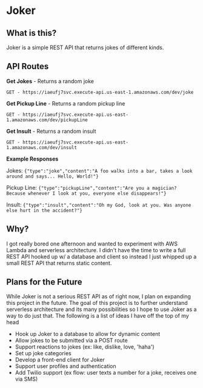 # Joker

## What is this?
Joker is a simple REST API that returns jokes of different kinds. 

## API Routes

**Get Jokes** - Returns a random joke

`GET - https://iaeufj7svc.execute-api.us-east-1.amazonaws.com/dev/joke`

**Get Pickup Line** - Returns a random pickup line

`GET - https://iaeufj7svc.execute-api.us-east-1.amazonaws.com/dev/pickupLine`

**Get Insult** - Returns a random insult

`GET - https://iaeufj7svc.execute-api.us-east-1.amazonaws.com/dev/insult`

**Example Responses** 

Jokes: `{"type":"joke","content":"A foo walks into a bar, takes a look around and says... Hello, World!"}`

Pickup Line: `{"type":"pickupLine","content":"Are you a magician? Because whenever I look at you, everyone else disappears!"}`

Insult: `{"type":"insult","content":"Oh my God, look at you. Was anyone else hurt in the accident?"}`


## Why?
I got really bored one afternoon and wanted to experiment with AWS Lambda and serverless architecture. I didn't have the time to write a full REST API hooked up w/ a database and client so instead I just whipped up a small REST API that returns static content.

## Plans for the Future
While Joker is not a serious REST API as of right now, I plan on expanding this project in the future. The goal of this project is to further understand serverless architecture and its many possibilities so I hope to use Joker as a way to do just that. The following is a list of ideas I have off the top of my head

* Hook up Joker to a database to allow for dynamic content
* Allow jokes to be submitted via a POST route
* Support reactions to jokes (ex: like, dislike, love, 'haha')
* Set up joke categories
* Develop a front-end client for Joker
* Support user profiles and authentication
* Add Twilio support (ex flow: user texts a number for a joke, receives one via SMS)